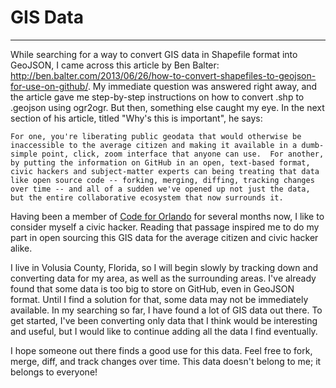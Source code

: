 # GIS Data
--------
While searching for a way to convert GIS data in Shapefile format into GeoJSON, I came across this article by Ben Balter: http://ben.balter.com/2013/06/26/how-to-convert-shapefiles-to-geojson-for-use-on-github/.  My immediate question was answered right away, and the article gave me step-by-step instructions on how to convert .shp to .geojson using ogr2ogr.  But then, something else caught my eye.  In the next section of his article, titled "Why's this is important", he says:

`For one, you're liberating public geodata that would otherwise be inaccessible to the average citizen and making it available in a dumb-simple point, click, zoom interface that anyone can use.  For another, by putting the information on GitHub in an open, text-based format, civic hackers and subject-matter experts can being treating that data like open source code -- forking, merging, diffing, tracking changes over time -- and all of a sudden we've opened up not just the data, but the entire collaborative ecosystem that now surrounds it.`

Having been a member of [Code for Orlando](http://www.codefororlando.com) for several months now, I like to consider myself a civic hacker.  Reading that passage inspired me to do my part in open sourcing this GIS data for the average citizen and civic hacker alike.

I live in Volusia County, Florida, so I will begin slowly by tracking down and converting data for my area, as well as the surrounding areas.  I've already found that some data is too big to store on GitHub, even in GeoJSON format.  Until I find a solution for that, some data may not be immediately available.  In my searching so far, I have found a lot of GIS data out there.  To get started, I've been converting only data that I think would be interesting and useful, but I would like to continue adding all the data I find eventually.

I hope someone out there finds a good use for this data.  Feel free to fork, merge, diff, and track changes over time.  This data doesn't belong to me; it belongs to everyone!